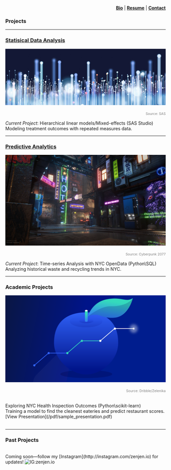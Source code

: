 <p align="right">
  <a href="https://zenjen-devs.github.io/bio"><b>Bio</b></a> |
  <a href="https://zenjen-devs.github.io/pdfs/JenArriaza_Resume.pdf"><b>Resume</b></a> |
    <a href="mailto:jen.arriaza@nyu.edu"><b>Contact</b></a>
  
  </p>


### Projects

---

### [Statisical Data Analysis](/statisticaldataanalysis)

<a href="https://zenjen-devs.github.io/statisticaldataanalysis"><img src="images/dataprofessionals.JPG?raw=true"/></a><p align="right"><span style="color:gray; font-size:8pt;">Source: SAS</span></p>

<i>Current Project</i>: Hierarchical linear models/Mixed-effects (SAS Studio)
<br>
Modeling treatment outcomes with repeated measures data.
<br>

---

### [Predictive Analytics](http://example.com/)
<a href="predictiveanalytics.md"><img src="images/civilizationfiction.jpg?raw=true"/></a><p align="right"><span style="color:gray; font-size:8pt;">Source: Cyberpunk 2077</span></p>
 
<i>Current Project</i>: Time-series Analysis with NYC OpenData (Python\SQL)
<br>
Analyzing historical waste and recycling trends in NYC.
<br>

---

<h3> Academic Projects</h3>
<a href="/pdf/sample_presentation.pdf"><img src="images/analytics-apple2.png?raw=true"/></a>
<p align="right"><span style="color:gray; font-size:8pt;">Source: Dribble/Zelenika</span></p>
<br>
Exploring NYC Health Inspection Outcomes (Python\scikit-learn)
<br>
Training a model to find the cleanest eateries and predict restaurant scores.
<br>
[View Presentation](/pdf/sample_presentation.pdf)
<br>
<br>

---


### Past Projects
<br>
Coming soon—follow my [Instagram](http://instagram.com/zenjen.io) for updates! <img src="https://image.flaticon.com/icons/png/128/174/174855.png" alt="IG:zenjen.io" height="15" width="15" />



<!-- Remove above link if you don't want to attibute -->
